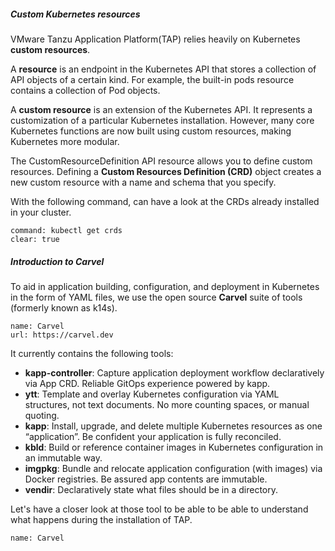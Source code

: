 ##### Custom Kubernetes resources

VMware Tanzu Application Platform(TAP) relies heavily on Kubernetes **custom resources**.

A **resource** is an endpoint in the Kubernetes API that stores a collection of API objects of a certain kind. For example, the built-in pods resource contains a collection of Pod objects.

A **custom resource** is an extension of the Kubernetes API. It represents a customization of a particular Kubernetes installation. However, many core Kubernetes functions are now built using custom resources, making Kubernetes more modular.

The CustomResourceDefinition API resource allows you to define custom resources. Defining a **Custom Resources Definition (CRD)** object creates a new custom resource with a name and schema that you specify. 

With the following command, can have a look at the CRDs already installed in your cluster.
```terminal:execute
command: kubectl get crds
clear: true
```

##### Introduction to Carvel

To aid in application building, configuration, and deployment in Kubernetes in the form of YAML files, we use the open source **Carvel** suite of tools (formerly known as k14s).

```dashboard:create-dashboard
name: Carvel
url: https://carvel.dev
```

It currently contains the following tools:
- **kapp-controller**: Capture application deployment workflow declaratively via App CRD. Reliable GitOps experience powered by kapp.
- **ytt**: Template and overlay Kubernetes configuration via YAML structures, not text documents. No more counting spaces, or manual quoting.
- **kapp**: Install, upgrade, and delete multiple Kubernetes resources as one “application”. Be confident your application is fully reconciled.
- **kbld**: Build or reference container images in Kubernetes configuration in an immutable way.
- **imgpkg**: Bundle and relocate application configuration (with images) via Docker registries. Be assured app contents are immutable.
- **vendir**: Declaratively state what files should be in a directory.

Let's have a closer look at those tool to be able to be able to understand what happens during the installation of TAP.
```dashboard:delete-dashboard
name: Carvel
```

